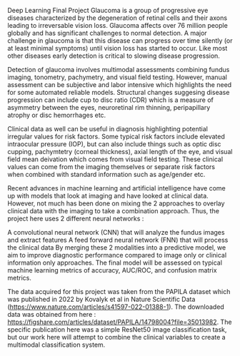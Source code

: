 Deep Learning Final Project
Glaucoma is a group of progressive eye diseases characterized by the degeneration of retinal cells and their axons leading to irreversable vision loss. Glaucoma affects over 76 million people globally and has significant challenges to normal detection. A major challenge in glaucoma is that this disease can progress over time silently (or at least minimal symptoms) until vision loss has started to occur. Like most other diseases early detection is critical to slowing disease progression.

Detection of glaucoma involves multimodal assessments combining fundus imaging, tonometry, pachymetry, and visual field testing. However, manual assessment can be subjective and labor intensive which highlights the need for some automated reliable models. Structural changes suggesing disease progression can include cup to disc ratio (CDR) which is a measure of asymmetry between the eyes, neuroretinal rim thinning, peripapillary atrophy or disc hemorrhages etc.

Clinical data as well can be useful in diagnosis highlighting potential irregular values for risk factors. Some typical risk factors include elevated intraocular pressure (IOP), but can also include things such as optic disc cupping, pachymtetry (corneal thickness), axial length of the eye, and visual field mean deivation which comes from visual field testing. These clinical values can come from the imaging themselves or separate risk factors when combined with standard information such as age/gender etc.

Recent advances in machine learning and artificial intelligence have come up with models that look at imaging and have looked at clinical data. However, not much has been done on mixing the 2 approaches to overlay clinical data with the imaging to take a combination approach. Thus, the project here uses 2 different neural networks :

A convolutional neural network (CNN) that will analyze the fundus images and extract features
A feed forward neural network (FNN) that will process the clinical data
By merging these 2 modalities into a predictive model, we aim to improve diagnostic performance compared to image only or clinical information only approaches. The final model will be assessed on typical machine learning metrics of accuracy, AUC/ROC, and confusion matrix metrics.

The data acquired for this project was taken from the PAPILA dataset which was published in 2022 by Kovalyk et al in Nature Scientific Data (https://www.nature.com/articles/s41597-022-01388-1). The downloaded data was obtained from here : https://figshare.com/articles/dataset/PAPILA/14798004?file=35013982. The specific publication here was a simple ResNet50 image classification task, but our work here will attempt to combine the clinical variables to create a multimodal classification system.

